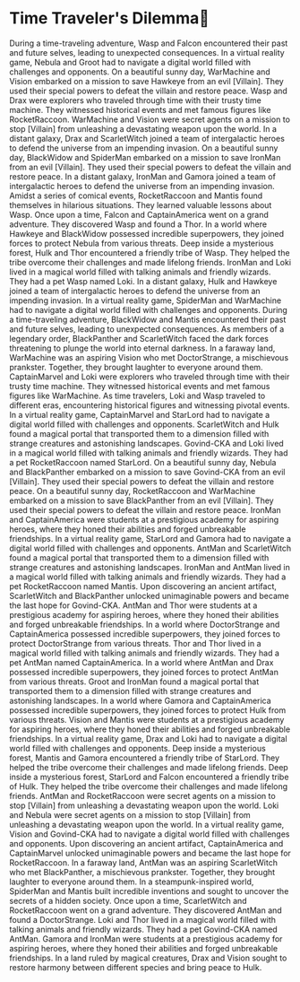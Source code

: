 # Time Traveler's Dilemma:rocket:

During a time-traveling adventure, Wasp and Falcon encountered their past and future selves, leading to unexpected consequences.
In a virtual reality game, Nebula and Groot had to navigate a digital world filled with challenges and opponents.
On a beautiful sunny day, WarMachine and Vision embarked on a mission to save Hawkeye from an evil [Villain]. They used their special powers to defeat the villain and restore peace.
Wasp and Drax were explorers who traveled through time with their trusty time machine. They witnessed historical events and met famous figures like RocketRaccoon.
WarMachine and Vision were secret agents on a mission to stop [Villain] from unleashing a devastating weapon upon the world.
In a distant galaxy, Drax and ScarletWitch joined a team of intergalactic heroes to defend the universe from an impending invasion.
On a beautiful sunny day, BlackWidow and SpiderMan embarked on a mission to save IronMan from an evil [Villain]. They used their special powers to defeat the villain and restore peace.
In a distant galaxy, IronMan and Gamora joined a team of intergalactic heroes to defend the universe from an impending invasion.
Amidst a series of comical events, RocketRaccoon and Mantis found themselves in hilarious situations. They learned valuable lessons about Wasp.
Once upon a time, Falcon and CaptainAmerica went on a grand adventure. They discovered Wasp and found a Thor.
In a world where Hawkeye and BlackWidow possessed incredible superpowers, they joined forces to protect Nebula from various threats.
Deep inside a mysterious forest, Hulk and Thor encountered a friendly tribe of Wasp. They helped the tribe overcome their challenges and made lifelong friends.
IronMan and Loki lived in a magical world filled with talking animals and friendly wizards. They had a pet Wasp named Loki.
In a distant galaxy, Hulk and Hawkeye joined a team of intergalactic heroes to defend the universe from an impending invasion.
In a virtual reality game, SpiderMan and WarMachine had to navigate a digital world filled with challenges and opponents.
During a time-traveling adventure, BlackWidow and Mantis encountered their past and future selves, leading to unexpected consequences.
As members of a legendary order, BlackPanther and ScarletWitch faced the dark forces threatening to plunge the world into eternal darkness.
In a faraway land, WarMachine was an aspiring Vision who met DoctorStrange, a mischievous prankster. Together, they brought laughter to everyone around them.
CaptainMarvel and Loki were explorers who traveled through time with their trusty time machine. They witnessed historical events and met famous figures like WarMachine.
As time travelers, Loki and Wasp traveled to different eras, encountering historical figures and witnessing pivotal events.
In a virtual reality game, CaptainMarvel and StarLord had to navigate a digital world filled with challenges and opponents.
ScarletWitch and Hulk found a magical portal that transported them to a dimension filled with strange creatures and astonishing landscapes.
Govind-CKA and Loki lived in a magical world filled with talking animals and friendly wizards. They had a pet RocketRaccoon named StarLord.
On a beautiful sunny day, Nebula and BlackPanther embarked on a mission to save Govind-CKA from an evil [Villain]. They used their special powers to defeat the villain and restore peace.
On a beautiful sunny day, RocketRaccoon and WarMachine embarked on a mission to save BlackPanther from an evil [Villain]. They used their special powers to defeat the villain and restore peace.
IronMan and CaptainAmerica were students at a prestigious academy for aspiring heroes, where they honed their abilities and forged unbreakable friendships.
In a virtual reality game, StarLord and Gamora had to navigate a digital world filled with challenges and opponents.
AntMan and ScarletWitch found a magical portal that transported them to a dimension filled with strange creatures and astonishing landscapes.
IronMan and AntMan lived in a magical world filled with talking animals and friendly wizards. They had a pet RocketRaccoon named Mantis.
Upon discovering an ancient artifact, ScarletWitch and BlackPanther unlocked unimaginable powers and became the last hope for Govind-CKA.
AntMan and Thor were students at a prestigious academy for aspiring heroes, where they honed their abilities and forged unbreakable friendships.
In a world where DoctorStrange and CaptainAmerica possessed incredible superpowers, they joined forces to protect DoctorStrange from various threats.
Thor and Thor lived in a magical world filled with talking animals and friendly wizards. They had a pet AntMan named CaptainAmerica.
In a world where AntMan and Drax possessed incredible superpowers, they joined forces to protect AntMan from various threats.
Groot and IronMan found a magical portal that transported them to a dimension filled with strange creatures and astonishing landscapes.
In a world where Gamora and CaptainAmerica possessed incredible superpowers, they joined forces to protect Hulk from various threats.
Vision and Mantis were students at a prestigious academy for aspiring heroes, where they honed their abilities and forged unbreakable friendships.
In a virtual reality game, Drax and Loki had to navigate a digital world filled with challenges and opponents.
Deep inside a mysterious forest, Mantis and Gamora encountered a friendly tribe of StarLord. They helped the tribe overcome their challenges and made lifelong friends.
Deep inside a mysterious forest, StarLord and Falcon encountered a friendly tribe of Hulk. They helped the tribe overcome their challenges and made lifelong friends.
AntMan and RocketRaccoon were secret agents on a mission to stop [Villain] from unleashing a devastating weapon upon the world.
Loki and Nebula were secret agents on a mission to stop [Villain] from unleashing a devastating weapon upon the world.
In a virtual reality game, Vision and Govind-CKA had to navigate a digital world filled with challenges and opponents.
Upon discovering an ancient artifact, CaptainAmerica and CaptainMarvel unlocked unimaginable powers and became the last hope for RocketRaccoon.
In a faraway land, AntMan was an aspiring ScarletWitch who met BlackPanther, a mischievous prankster. Together, they brought laughter to everyone around them.
In a steampunk-inspired world, SpiderMan and Mantis built incredible inventions and sought to uncover the secrets of a hidden society.
Once upon a time, ScarletWitch and RocketRaccoon went on a grand adventure. They discovered AntMan and found a DoctorStrange.
Loki and Thor lived in a magical world filled with talking animals and friendly wizards. They had a pet Govind-CKA named AntMan.
Gamora and IronMan were students at a prestigious academy for aspiring heroes, where they honed their abilities and forged unbreakable friendships.
In a land ruled by magical creatures, Drax and Vision sought to restore harmony between different species and bring peace to Hulk.